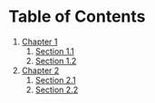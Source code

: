 # Table of Contents

1. [Chapter 1]()
    1. [Section 1.1]()
    2. [Section 1.2]()
2. [Chapter 2]()
    1. [Section 2.1]()
    2. [Section 2.2]()

